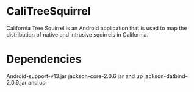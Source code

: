 CaliTreeSquirrel
================

California Tree Squirrel is an Android application that is used to map the distribution of native and intrusive squirrels in California.

Dependencies
============

Android-support-v13.jar
jackson-core-2.0.6.jar and up
jackson-datbind-2.0.6.jar and up



